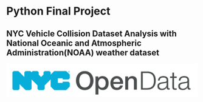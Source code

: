 # Python Final Project

## NYC Vehicle Collision Dataset Analysis with National Oceanic and Atmospheric Administration(NOAA) weather dataset

![](images/nyc.jpg?raw=true)
